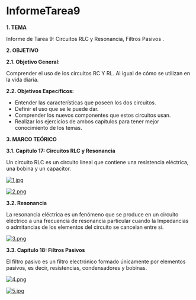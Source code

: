 # InformeTarea9
**1. TEMA**

Informe de Tarea 9: Circuitos RLC y Resonancia, Filtros Pasivos .

**2. OBJETIVO**

**2.1. Objetivo General:**

Comprender el uso de los circuitos RC Y RL. Al igual de cómo se utilizan en la vida diaria.

**2.2. Objetivos Específicos:**

- Entender las características que poseen los dos circuitos.
- Definir el uso que se le puede dar.
- Comprender los nuevos componentes que estos circuitos usan.
- Realizar los ejercicios de ambos capítulos para tener mejor conocimiento de los temas. 

**3. MARCO TEÓRICO**

**3.1. Capítulo 17: Circuitos RLC y Resonancia**

Un circuito RLC es un circuito lineal que contiene una resistencia eléctrica, una bobina y un capacitor.

[![1.jpg](https://i.postimg.cc/43dMLQGx/1.jpg)](https://postimg.cc/pmwqy8yw)

[![2.png](https://i.postimg.cc/jdDWzLL0/2.png)](https://postimg.cc/3dHJhrXn)

**3.2. Resonancia**

La resonancia eléctrica es un fenómeno que se produce en un circuito eléctrico a una frecuencia de resonancia particular cuando la Impedancias o admitancias de los elementos del circuito se cancelan entre sí.

[![3.png](https://i.postimg.cc/rFgd431b/3.png)](https://postimg.cc/N59fqNP7)

**3.3. Capítulo 18: Filtros Pasivos**

El filtro pasivo es un filtro electrónico formado únicamente por elementos pasivos, es decir, resistencias, condensadores y bobinas.

[![4.png](https://i.postimg.cc/zBD6yL84/4.png)](https://postimg.cc/7CcmcZCN)

[![5.jpg](https://i.postimg.cc/qqP1xgHJ/5.jpg)](https://postimg.cc/rR9G8Vp3)
